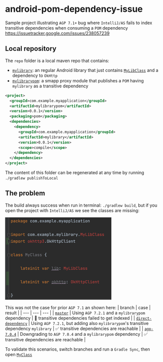 # android-pom-dependency-issue
Sample project illustrating `AGP 7.1+` bug where `IntelliJ/AS` fails to index transitive dependencies
when consuming a `POM` dependency
https://issuetracker.google.com/issues/238057239

## Local repository
The `repo` folder is a local maven repo that contains:
- [`mylibrary`](mylibrary): an regular Android library that just contains [`MyLibClass`](mylibrary/src/main/java/com/example/mylibrary/MyLibClass.kt) and a dependency to `OkHttp`
- [`mylibrarypom`](mylibrarypom): a smapp proxy module that publishes a `POM` having `mylibrary` as a transitive dependency
```xml
<project>
  <groupId>com.example.myapplication</groupId>
  <artifactId>mylibrarypom</artifactId>
  <version>0.0.1</version>
  <packaging>pom</packaging>
  <dependencies>
    <dependency>
      <groupId>com.example.myapplication</groupId>
      <artifactId>mylibrary</artifactId>
      <version>0.0.1</version>
      <scope>compile</scope>
    </dependency>
  </dependencies>
</project>
```

The content of this folder can be regenerated at any time by running `./gradlew publishToLocal`

## The problem
The build always success when run in terminal: `./gradlew build`, but if you open the project with
`IntelliJ/AS` we see the classes are missing:

![missing classes](missing-classes.png)

This was not the case for prior `AGP 7.1` an shown here:
| branch | case | result |
| --- | --- | --- |
| [`master`](../..) | Using `AGP 7.2.1` and a `mylibrarypom` dependency | 🚫 transitive dependencies failed to get indexed |
| [`direct-dependency`](../../compare/direct-dependency) | Using `AGP 7.2.1`, but adding also `mylibrarypom`'s transitive dependency `mylibrary` | ✅ transitive dependencies are reachable |
| [`agp-7.0.4`](../../compare/agp-7.0.4) | Downgrading to `AGP 7.0.4` and a `mylibrarypom` dependency | ✅ transitive dependencies are reachable |

To validate this scenarios, switch branches and run a `Gradle Sync`, then open [`MyClass`](app/src/main/java/com/example/myapplication/MyClass.kt)
